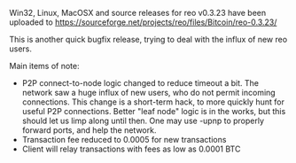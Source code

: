 Win32, Linux, MacOSX and source releases for reo v0.3.23 have been uploaded to
https://sourceforge.net/projects/reo/files/Bitcoin/reo-0.3.23/

This is another quick bugfix release, trying to deal with the influx of new reo users.

Main items of note:

* P2P connect-to-node logic changed to reduce timeout a bit.  The network saw a huge influx of new users, who do not permit incoming connections.  This change is a short-term hack, to more quickly hunt for useful P2P connections.  Better "leaf node" logic is in the works, but this should let us limp along until then.  One may use -upnp to properly forward ports, and help the network.
* Transaction fee reduced to 0.0005 for new transactions
* Client will relay transactions with fees as low as 0.0001 BTC
